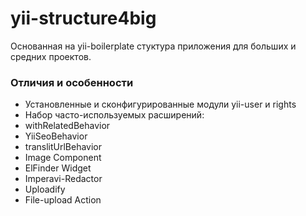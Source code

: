 # yii-structure4big
Основанная на yii-boilerplate стуктура приложения для больших и средних проектов.

### Отличия и особенности
* Установленные и сконфигурированные модули yii-user и rights
* Набор часто-используемых расширений:
 * withRelatedBehavior
 * YiiSeoBehavior
 * translitUrlBehavior
 * Image Component
 * ElFinder Widget
 * Imperavi-Redactor
 * Uploadify
 * File-upload Action
